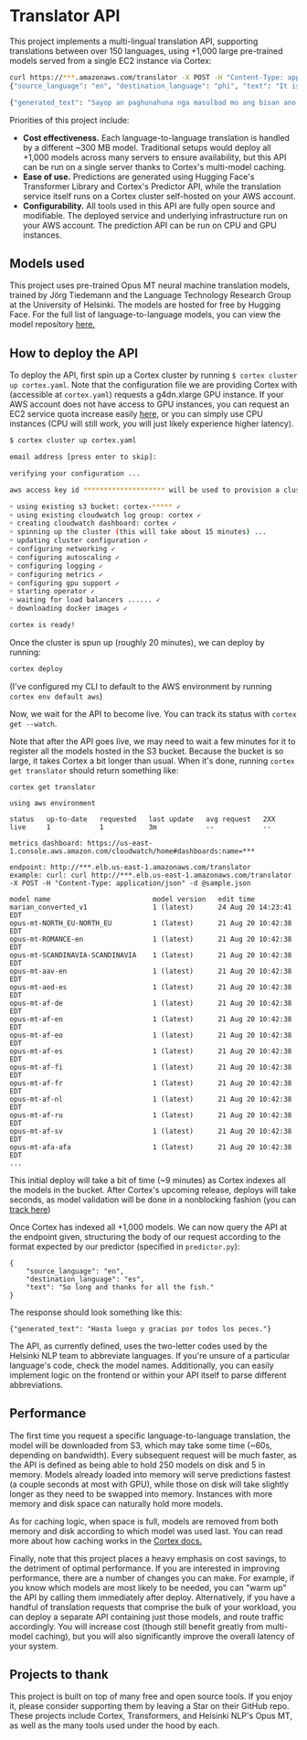 # Translator API

This project implements a multi-lingual translation API, supporting translations between over 150 languages, using +1,000 large pre-trained models served from a single EC2 instance via Cortex:


```bash
curl https://***.amazonaws.com/translator -X POST -H "Content-Type: application/json" -d
{"source_language": "en", "destination_language": "phi", "text": "It is a mistake to think you can solve any major problems just with potatoes." }

{"generated_text": "Sayop an paghunahuna nga masulbad mo ang bisan ano nga dagkong mga problema nga may patatas lamang."}
```

Priorities of this project include:

- __Cost effectiveness.__ Each language-to-language translation is handled by a different ~300 MB model. Traditional setups would deploy all +1,000 models across many servers to ensure availability, but this API can be run on a single server thanks to Cortex's multi-model caching.
- __Ease of use.__ Predictions are generated using Hugging Face's Transformer Library and Cortex's Predictor API, while the translation service itself runs on a Cortex cluster self-hosted on your AWS account.
- __Configurability.__ All tools used in this API are fully open source and modifiable. The deployed service and underlying infrastructure run on your AWS account. The prediction API can be run on CPU and GPU instances.

## Models used

This project uses pre-trained Opus MT neural machine translation models, trained by Jörg Tiedemann and the Language Technology Research Group at the University of Helsinki. The models are hosted for free by Hugging Face. For the full list of language-to-language models, you can view the model repository [here.](https://huggingface.co/Helsinki-NLP)

## How to deploy the API

To deploy the API, first spin up a Cortex cluster by running `$ cortex cluster up cortex.yaml`. Note that the configuration file we are providing Cortex with (accessible at `cortex.yaml`) requests a g4dn.xlarge GPU instance. If your AWS account does not have access to GPU instances, you can request an EC2 service quota increase easily [here](https://console.aws.amazon.com/servicequotas), or you can simply use CPU instances (CPU will still work, you will just likely experience higher latency).

```bash
$ cortex cluster up cortex.yaml

email address [press enter to skip]:

verifying your configuration ...

aws access key id ******************** will be used to provision a cluster named "cortex" in us-east-1:

￮ using existing s3 bucket: cortex-***** ✓
￮ using existing cloudwatch log group: cortex ✓
￮ creating cloudwatch dashboard: cortex ✓
￮ spinning up the cluster (this will take about 15 minutes) ...
￮ updating cluster configuration ✓
￮ configuring networking ✓
￮ configuring autoscaling ✓
￮ configuring logging ✓
￮ configuring metrics ✓
￮ configuring gpu support ✓
￮ starting operator ✓
￮ waiting for load balancers ...... ✓
￮ downloading docker images ✓

cortex is ready!

```

Once the cluster is spun up (roughly 20 minutes), we can deploy by running:

```bash
cortex deploy
```

(I've configured my CLI to default to the AWS environment by running `cortex env default aws`)

Now, we wait for the API to become live. You can track its status with `cortex get --watch`.

Note that after the API goes live, we may need to wait a few minutes for it to register all the models hosted in the S3 bucket. Because the bucket is so large, it takes Cortex a bit longer than usual. When it's done, running `cortex get translator` should return something like:

```
cortex get translator

using aws environment

status   up-to-date   requested   last update   avg request   2XX
live     1            1           3m            --            --

metrics dashboard: https://us-east-1.console.aws.amazon.com/cloudwatch/home#dashboards:name=***

endpoint: http://***.elb.us-east-1.amazonaws.com/translator
example: curl: curl http://***.elb.us-east-1.amazonaws.com/translator -X POST -H "Content-Type: application/json" -d @sample.json

model name                         model version   edit time
marian_converted_v1                1 (latest)      24 Aug 20 14:23:41 EDT
opus-mt-NORTH_EU-NORTH_EU          1 (latest)      21 Aug 20 10:42:38 EDT
opus-mt-ROMANCE-en                 1 (latest)      21 Aug 20 10:42:38 EDT
opus-mt-SCANDINAVIA-SCANDINAVIA    1 (latest)      21 Aug 20 10:42:38 EDT
opus-mt-aav-en                     1 (latest)      21 Aug 20 10:42:38 EDT
opus-mt-aed-es                     1 (latest)      21 Aug 20 10:42:38 EDT
opus-mt-af-de                      1 (latest)      21 Aug 20 10:42:38 EDT
opus-mt-af-en                      1 (latest)      21 Aug 20 10:42:38 EDT
opus-mt-af-eo                      1 (latest)      21 Aug 20 10:42:38 EDT
opus-mt-af-es                      1 (latest)      21 Aug 20 10:42:38 EDT
opus-mt-af-fi                      1 (latest)      21 Aug 20 10:42:38 EDT
opus-mt-af-fr                      1 (latest)      21 Aug 20 10:42:38 EDT
opus-mt-af-nl                      1 (latest)      21 Aug 20 10:42:38 EDT
opus-mt-af-ru                      1 (latest)      21 Aug 20 10:42:38 EDT
opus-mt-af-sv                      1 (latest)      21 Aug 20 10:42:38 EDT
opus-mt-afa-afa                    1 (latest)      21 Aug 20 10:42:38 EDT
...
```

This initial deploy will take a bit of time (~9 minutes) as Cortex indexes all the models in the bucket. After Cortex's upcoming release, deploys will take seconds, as model validation will be done in a nonblocking fashion (you can [track here](https://github.com/cortexlabs/cortex/issues/1663))

Once Cortex has indexed all +1,000 models. We can now query the API at the endpoint given, structuring the body of our request according to the format expected by our predictor (specified in `predictor.py`):

```
{
    "source_language": "en",
    "destination_language": "es",
    "text": "So long and thanks for all the fish."
}
```

The response should look something like this:

```
{"generated_text": "Hasta luego y gracias por todos los peces."}
```

The API, as currently defined, uses the two-letter codes used by the Helsinki NLP team to abbreviate languages. If you're unsure of a particular language's code, check the model names. Additionally, you can easily implement logic on the frontend or within your API itself to parse different abbreviations.

## Performance

The first time you request a specific language-to-language translation, the model will be downloaded from S3, which may take some time (~60s, depending on bandwidth). Every subsequent request will be much faster, as the API is defined as being able to hold 250 models on disk and 5 in memory. Models already loaded into memory will serve predictions fastest (a couple seconds at most with GPU), while those on disk will take slightly longer as they need to be swapped into memory. Instances with more memory and disk space can naturally hold more models.

As for caching logic, when space is full, models are removed from both memory and disk according to which model was used last. You can read more about how caching works in the [Cortex docs.](https://docs.cortex.dev/)

Finally, note that this project places a heavy emphasis on cost savings, to the detriment of optimal performance. If you are interested in improving performance, there are a number of changes you can make. For example, if you know which models are most likely to be needed, you can "warm up" the API by calling them immediately after deploy. Alternatively, if you have a handful of translation requests that comprise the bulk of your workload, you can deploy a separate API containing just those models, and route traffic accordingly. You will increase cost (though still benefit greatly from multi-model caching), but you will also significantly improve the overall latency of your system.

 ## Projects to thank

This project is built on top of many free and open source tools. If you enjoy it, please consider supporting them by leaving a Star on their GitHub repo. These projects include Cortex, Transformers, and Helsinki NLP's Opus MT, as well as the many tools used under the hood by each.
